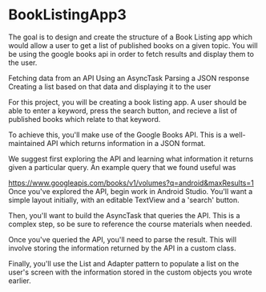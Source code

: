 # BookListingApp3



The goal is to design and create the structure of a Book Listing app which would allow a user to get a list of published books on a given topic. You will be using the google books api in order to fetch results and display them to the user.

Fetching data from an API
Using an AsyncTask
Parsing a JSON response
Creating a list based on that data and displaying it to the user

For this project, you will be creating a book listing app. A user should be able to enter a keyword, press the search button, and recieve a list of published books which relate to that keyword.

To achieve this, you'll make use of the Google Books API. This is a well-maintained API which returns information in a JSON format.

We suggest first exploring the API and learning what information it returns given a particular query. An example query that we found useful was

  https://www.googleapis.com/books/v1/volumes?q=android&maxResults=1
Once you've explored the API, begin work in Android Studio. You'll want a simple layout initially, with an editable TextView and a 'search' button.

Then, you'll want to build the AsyncTask that queries the API. This is a complex step, so be sure to reference the course materials when needed.

Once you've queried the API, you'll need to parse the result. This will involve storing the information returned by the API in a custom class.

Finally, you'll use the List and Adapter pattern to populate a list on the user's screen with the information stored in the custom objects you wrote earlier.
